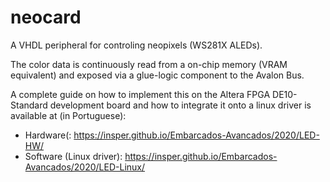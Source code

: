 # neocard
A VHDL peripheral for controling neopixels (WS281X ALEDs). 

The color data is continuously read from a on-chip memory (VRAM equivalent) and exposed via a glue-logic component to the Avalon Bus.

A complete guide on how to implement this on the Altera FPGA DE10-Standard development board and how to integrate it onto a linux driver 
is available at (in Portuguese):


- Hardware(: https://insper.github.io/Embarcados-Avancados/2020/LED-HW/
- Software (Linux driver): https://insper.github.io/Embarcados-Avancados/2020/LED-Linux/

